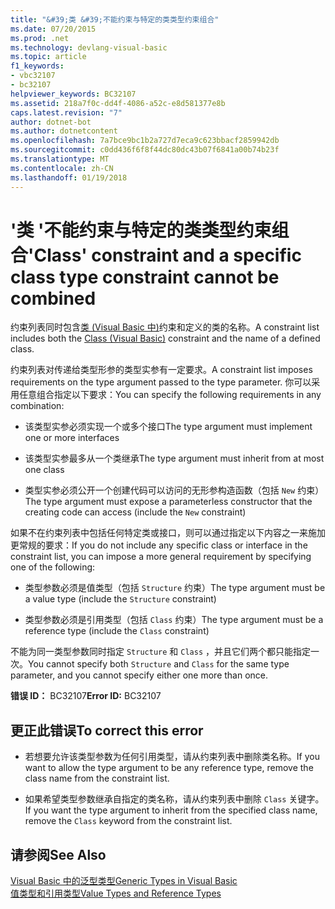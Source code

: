 ```yaml
---
title: "&#39;类 &#39;不能约束与特定的类类型约束组合"
ms.date: 07/20/2015
ms.prod: .net
ms.technology: devlang-visual-basic
ms.topic: article
f1_keywords:
- vbc32107
- bc32107
helpviewer_keywords: BC32107
ms.assetid: 218a7f0c-dd4f-4086-a52c-e8d581377e8b
caps.latest.revision: "7"
author: dotnet-bot
ms.author: dotnetcontent
ms.openlocfilehash: 7a7bce9bc1b2a727d7eca9c623bbacf2859942db
ms.sourcegitcommit: c0dd436f6f8f44dc80dc43b07f6841a00b74b23f
ms.translationtype: MT
ms.contentlocale: zh-CN
ms.lasthandoff: 01/19/2018
---
```

# <a name="39class39-constraint-and-a-specific-class-type-constraint-cannot-be-combined"></a><span data-ttu-id="77ced-102">&#39;类 &#39;不能约束与特定的类类型约束组合</span><span class="sxs-lookup"><span data-stu-id="77ced-102">&#39;Class&#39; constraint and a specific class type constraint cannot be combined</span></span>
<span data-ttu-id="77ced-103">约束列表同时包含[类 (Visual Basic 中)](http://msdn.microsoft.com/library/0777c6e6-46bc-451b-ad70-57b49d4ef4f7)约束和定义的类的名称。</span><span class="sxs-lookup"><span data-stu-id="77ced-103">A constraint list includes both the [Class (Visual Basic)](http://msdn.microsoft.com/library/0777c6e6-46bc-451b-ad70-57b49d4ef4f7) constraint and the name of a defined class.</span></span>  
  
 <span data-ttu-id="77ced-104">约束列表对传递给类型形参的类型实参有一定要求。</span><span class="sxs-lookup"><span data-stu-id="77ced-104">A constraint list imposes requirements on the type argument passed to the type parameter.</span></span> <span data-ttu-id="77ced-105">你可以采用任意组合指定以下要求：</span><span class="sxs-lookup"><span data-stu-id="77ced-105">You can specify the following requirements in any combination:</span></span>  
  
-   <span data-ttu-id="77ced-106">该类型实参必须实现一个或多个接口</span><span class="sxs-lookup"><span data-stu-id="77ced-106">The type argument must implement one or more interfaces</span></span>  
  
-   <span data-ttu-id="77ced-107">该类型实参最多从一个类继承</span><span class="sxs-lookup"><span data-stu-id="77ced-107">The type argument must inherit from at most one class</span></span>  
  
-   <span data-ttu-id="77ced-108">类型实参必须公开一个创建代码可以访问的无形参构造函数（包括 `New` 约束）</span><span class="sxs-lookup"><span data-stu-id="77ced-108">The type argument must expose a parameterless constructor that the creating code can access (include the `New` constraint)</span></span>  
  
 <span data-ttu-id="77ced-109">如果不在约束列表中包括任何特定类或接口，则可以通过指定以下内容之一来施加更常规的要求：</span><span class="sxs-lookup"><span data-stu-id="77ced-109">If you do not include any specific class or interface in the constraint list, you can impose a more general requirement by specifying one of the following:</span></span>  
  
-   <span data-ttu-id="77ced-110">类型参数必须是值类型（包括 `Structure` 约束）</span><span class="sxs-lookup"><span data-stu-id="77ced-110">The type argument must be a value type (include the `Structure` constraint)</span></span>  
  
-   <span data-ttu-id="77ced-111">类型参数必须是引用类型（包括 `Class` 约束）</span><span class="sxs-lookup"><span data-stu-id="77ced-111">The type argument must be a reference type (include the `Class` constraint)</span></span>  
  
 <span data-ttu-id="77ced-112">不能为同一类型参数同时指定 `Structure` 和 `Class` ，并且它们两个都只能指定一次。</span><span class="sxs-lookup"><span data-stu-id="77ced-112">You cannot specify both `Structure` and `Class` for the same type parameter, and you cannot specify either one more than once.</span></span>  
  
 <span data-ttu-id="77ced-113">**错误 ID：** BC32107</span><span class="sxs-lookup"><span data-stu-id="77ced-113">**Error ID:** BC32107</span></span>  
  
## <a name="to-correct-this-error"></a><span data-ttu-id="77ced-114">更正此错误</span><span class="sxs-lookup"><span data-stu-id="77ced-114">To correct this error</span></span>  
  
-   <span data-ttu-id="77ced-115">若想要允许该类型参数为任何引用类型，请从约束列表中删除类名称。</span><span class="sxs-lookup"><span data-stu-id="77ced-115">If you want to allow the type argument to be any reference type, remove the class name from the constraint list.</span></span>  
  
-   <span data-ttu-id="77ced-116">如果希望类型参数继承自指定的类名称，请从约束列表中删除 `Class` 关键字。</span><span class="sxs-lookup"><span data-stu-id="77ced-116">If you want the type argument to inherit from the specified class name, remove the `Class` keyword from the constraint list.</span></span>  
  
## <a name="see-also"></a><span data-ttu-id="77ced-117">请参阅</span><span class="sxs-lookup"><span data-stu-id="77ced-117">See Also</span></span>  
 [<span data-ttu-id="77ced-118">Visual Basic 中的泛型类型</span><span class="sxs-lookup"><span data-stu-id="77ced-118">Generic Types in Visual Basic</span></span>](../../visual-basic/programming-guide/language-features/data-types/generic-types.md)  
 [<span data-ttu-id="77ced-119">值类型和引用类型</span><span class="sxs-lookup"><span data-stu-id="77ced-119">Value Types and Reference Types</span></span>](../../visual-basic/programming-guide/language-features/data-types/value-types-and-reference-types.md)

